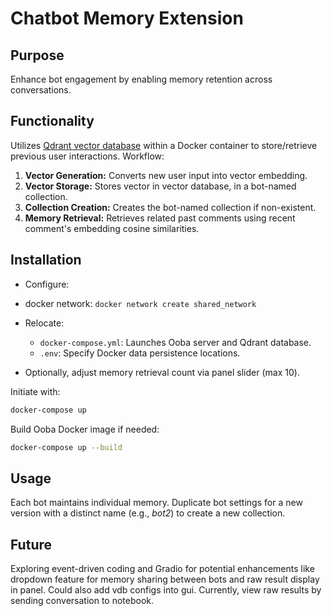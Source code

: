 # Chatbot Memory Extension

## Purpose
Enhance bot engagement by enabling memory retention across conversations.

## Functionality
Utilizes [Qdrant vector database](https://qdrant.tech/) within a Docker container to store/retrieve previous user interactions. Workflow:

1. **Vector Generation:** Converts new user input into vector embedding.
2. **Vector Storage:** Stores vector in vector database, in a bot-named collection.
3. **Collection Creation:** Creates the bot-named collection if non-existent.
4. **Memory Retrieval:** Retrieves related past comments using recent comment's embedding cosine similarities.

## Installation
- Configure:
- docker network: `docker network create shared_network`
- Relocate:
   - `docker-compose.yml`: Launches Ooba server and Qdrant database.
   - `.env`: Specify Docker data persistence locations.

- Optionally, adjust memory retrieval count via panel slider (max 10).

Initiate with:

```bash
docker-compose up
```

Build Ooba Docker image if needed:

```bash
docker-compose up --build
```

## Usage
Each bot maintains individual memory. Duplicate bot settings for a new version with a distinct name (e.g., _bot2_) to create a new collection.

## Future
Exploring event-driven coding and Gradio for potential enhancements like dropdown feature for memory sharing between bots and raw result display in panel. Could also add vdb configs into gui. Currently, view raw results by sending conversation to notebook.
